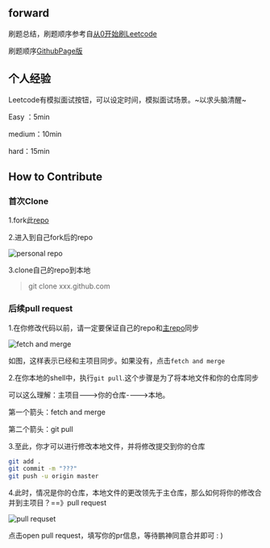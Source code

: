 ## forward

刷题总结，刷题顺序参考自[从0开始刷Leetcode](https://leetcode-cn.com/circle/article/48kq9d)

刷题顺序[GithubPage版](https://cinzyae.github.io/Leetcode-Daily/)

## 个人经验

Leetcode有模拟面试按钮，可以设定时间，模拟面试场景。~以求头脑清醒~

Easy ：5min

medium：10min

hard：15min

## How to Contribute

### 首次Clone

1.fork此[repo](https://github.com/gilgameshchen/Leetcode-Daily)

2.进入到自己fork后的repo

![personal repo](http://tva1.sinaimg.cn/large/0085EwgIgy1gxu0amyb66j30ex02i750.jpg)

3.clone自己的repo到本地

>git clone xxx.github.com

### 后续pull request

1.在你修改代码以前，请一定要保证自己的repo和[主repo](https://github.com/gilgameshchen/Leetcode-Daily)同步

![fetch and merge](http://tva1.sinaimg.cn/large/0085EwgIgy1gxu0czx3dsj30d308dq4m.jpg)

如图，这样表示已经和主项目同步。如果没有，点击`fetch and merge`

2.在你本地的shell中，执行`git pull`.这个步骤是为了将本地文件和你的仓库同步

可以这么理解：主项目--->你的仓库---->本地。

第一个箭头：fetch and merge

第二个箭头：git pull

3.至此，你才可以进行修改本地文件，并将修改提交到你的仓库

```bash
git add .
git commit -m "???"
git push -u origin master
```

4.此时，情况是你的仓库，本地文件的更改领先于主仓库，那么如何将你的修改合并到主项目？==》pull request

![pull requset](http://tva1.sinaimg.cn/large/0085EwgIgy1gxu0ieyavmj30cj06dmyd.jpg)



点击open pull request，填写你的pr信息，等待鹏神同意合并即可 : )



